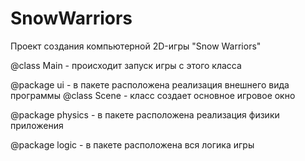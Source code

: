 # SnowWarriors

Проект создания компьютерной 2D-игры "Snow Warriors"

@class Main - происходит запуск игры с этого класса

@package ui - в пакете расположена реализация внешнего вида программы
    @class Scene - класс создает основное игровое окно
 
@package physics - в пакете расположена реализация физики приложения

@package logic - в пакете расположена вся логика игры
